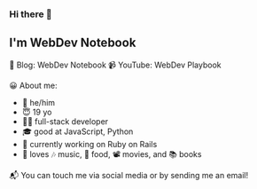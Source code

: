### Hi there 👋
## I'm WebDev Notebook

📔 Blog: WebDev Notebook
📹 YouTube: WebDev Playbook

😀 About me:
- 👦 he/him
- 😇 19 yo
- 🧑‍💻 full-stack developer
- 🎓 good at JavaScript, Python
- 💎 currently working on Ruby on Rails
- 💖 loves  🎶 music, 🍱 food, 📽️ movies, and 📚 books

📬 You can touch me via social media or by sending me an email!

